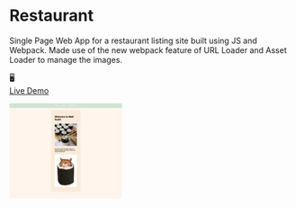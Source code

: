 # Restaurant

Single Page Web App for a restaurant listing site built using JS and Webpack. Made use of the new webpack feature of URL Loader and Asset Loader to manage the images. 

🖥 
<br>
[Live Demo](https://philsmithies.github.io/restaurant/) 

<img src="./landing.png" style="width: 200px;" alt="restaurant demo">